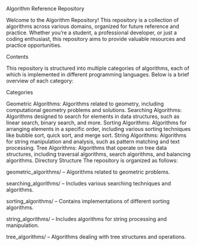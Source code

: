 Algorithm Reference Repository

Welcome to the Algorithm Repository! This repository is a collection of algorithms across various domains, organized for future reference and practice. Whether you’re a student, a professional developer, or just a coding enthusiast, this repository aims to provide valuable resources and practice opportunities.

Contents

This repository is structured into multiple categories of algorithms, each of which is implemented in different programming languages. Below is a brief overview of each category:

Categories

Geometric Algorithms: Algorithms related to geometry, including computational geometry problems and solutions.
Searching Algorithms: Algorithms designed to search for elements in data structures, such as linear search, binary search, and more.
Sorting Algorithms: Algorithms for arranging elements in a specific order, including various sorting techniques like bubble sort, quick sort, and merge sort.
String Algorithms: Algorithms for string manipulation and analysis, such as pattern matching and text processing.
Tree Algorithms: Algorithms that operate on tree data structures, including traversal algorithms, search algorithms, and balancing algorithms.
Directory Structure
The repository is organized as follows:

geometric_algorithms/ – Algorithms related to geometric problems.

searching_algorithms/ – Includes various searching techniques and algorithms.

sorting_algorithms/ – Contains implementations of different sorting algorithms.

string_algorithms/ – Includes algorithms for string processing and manipulation.

tree_algorithms/ – Algorithms dealing with tree structures and operations.
